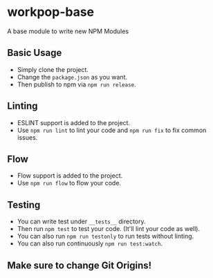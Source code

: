 # workpop-base

A base module to write new NPM Modules

## Basic Usage

* Simply clone the project.
* Change the `package.json` as you want.
* Then publish to npm via `npm run release`.

## Linting

* ESLINT support is added to the project.
* Use `npm run lint` to lint your code and `npm run fix` to fix common issues.

## Flow

* Flow support is added to the project.
* Use `npm run flow` to flow your code.


## Testing

* You can write test under `__tests__` directory.
* Then run `npm test` to test your code. (It'll lint your code as well).
* You can also run `npm run testonly` to run tests without linting.
* You can also run continuously `npm run test:watch`.

## Make sure to change Git Origins!
